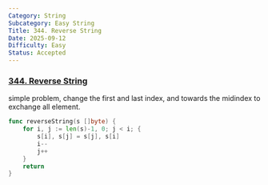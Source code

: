 ```yaml
---
Category: String
Subcategory: Easy String
Title: 344. Reverse String
Date: 2025-09-12
Difficulty: Easy
Status: Accepted
---
```

### [344. Reverse String]

simple problem, change the first and last index, and towards the midindex to exchange all element.

```go
func reverseString(s []byte) {
	for i, j := len(s)-1, 0; j < i; {
		s[i], s[j] = s[j], s[i]
		i--
		j++
	}
	return 
}
```
[344. Reverse String]: https://leetcode.com/problems/reverse-string/
